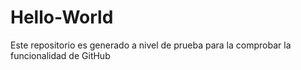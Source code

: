 # Hello-World
Este repositorio es generado a nivel de prueba para la comprobar la funcionalidad de GitHub
